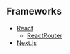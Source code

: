 ## Frameworks
- [React](https://reactjs.org)
  - [ReactRouter](https://reacttraining.com/react-router/)
- [Next.js](https://nextjs.org)